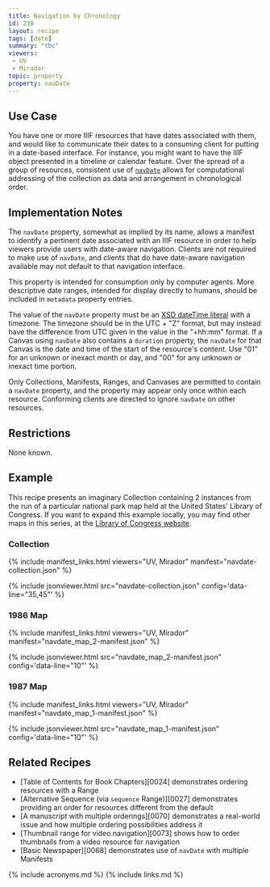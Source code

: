 ```yaml
---
title: Navigation by Chronology
id: 230
layout: recipe
tags: [date]
summary: "tbc"
viewers:
 - UV
 - Mirador
topic: property
property: navDate
---
```


## Use Case

You have one or more IIIF resources that have dates associated with them, and would like to communicate their dates to a consuming client for putting in a date-based interface. For instance, you might want to have the IIIF object presented in a timeline or calendar feature. Over the spread of a group of resources, consistent use of [`navDate`](https://iiif.io/api/presentation/3.0/#navdate) allows for computational addressing of the collection as data and arrangement in chronological order.

## Implementation Notes

The `navDate` property, somewhat as implied by its name, allows a manifest to identify a pertinent date associated with an IIIF resource in order to help viewers provide users with date-aware navigation. Clients are not required to make use of `navDate`, and clients that do have date-aware navigation available may not default to that navigation interface.

This property is intended for consumption only by computer agents. More descriptive date ranges, intended for display directly to humans, should be included in `metadata` property entries.

The value of the `navDate` property must be an [XSD dateTime literal](https://www.w3.org/TR/xmlschema11-2/#dateTime) with a timezone. The timezone should be in the UTC + "Z" format, but may instead have the difference from UTC given in the value in the "+hh:mm" format. If a Canvas using `navDate` also contains a `duration` property, the `navDate` for that Canvas is the date and time of the start of the resource's content. Use "01" for an unknown or inexact month or day, and "00" for any unknown or inexact time portion.

Only Collections, Manifests, Ranges, and Canvases are permitted to contain a `navDate` property, and the property may appear only once within each resource. Conforming clients are directed to ignore `navDate` on other resources.

## Restrictions

None known.

## Example

This recipe presents an imaginary Collection containing 2 instances from the run of a particular national park map held at the United States' Library of Congress. If you want to expand this example locally, you may find other maps in this series, at the [Library of Congress website](https://www.loc.gov/maps/?q=Chesapeake+and+Ohio+Canal&fa=contributor%3Aunited+states.+national+park+service&st=list&c=100).


### Collection

{% include manifest_links.html viewers="UV, Mirador" manifest="navdate-collection.json" %}

{% include jsonviewer.html src="navdate-collection.json" config='data-line="35,45"' %}

### 1986 Map

{% include manifest_links.html viewers="UV, Mirador" manifest="navdate_map_2-manifest.json" %}

{% include jsonviewer.html src="navdate_map_2-manifest.json" config='data-line="10"' %}

### 1987 Map

{% include manifest_links.html viewers="UV, Mirador" manifest="navdate_map_1-manifest.json" %}

{% include jsonviewer.html src="navdate_map_1-manifest.json" config='data-line="10"' %}


## Related Recipes

* [Table of Contents for Book Chapters][0024] demonstrates ordering resources with a Range
* [Alternative Sequence (via `sequence` Range)][0027] demonstrates providing an order for resources different from the default
* [A manuscript with multiple orderings][0070] demonstrates a real-world issue and how multiple ordering possibilities address it
* [Thumbnail range for video navigation][0073] shows how to order thumbnails from a video resource for navigation
* [Basic Newspaper][0068] demonstrates use of `navDate` with multiple Manifests

{% include acronyms.md %}
{% include links.md %}

